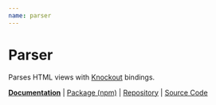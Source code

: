 ```yaml
---
name: parser
---
```


# Parser

<!-- @include docs/parts/packages/parser/description.md-->

Parses HTML views with [Knockout] bindings.

<!-- /include -->

<!-- @include docs/parts/package-nav.md -->

[**Documentation**](https://elsk.dev/knuckles) | [Package (npm)](https://npmjs.com/package/@knuckles/parser) | [Repository](https://github.com/tscpp/knuckles) | [Source Code](https://github.com/tscpp/knuckles/tree/main/packages/parser)

<!-- /include -->

<!-- @include docs/parts/reference.md -->

[TypeScript]: https://typescriptlang.org
[ESLint]: https://eslint.org
[Knockout]: https://knockoutjs.com
[toolchain]: https://elsk.dev/knuckles

<!-- /include -->
